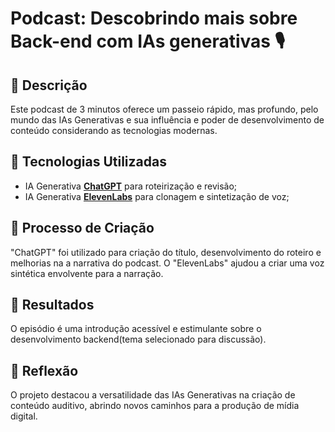 # Podcast: Descobrindo mais sobre Back-end com IAs generativas 🎙️

## 📒 Descrição
Este podcast de 3 minutos oferece um passeio rápido, mas profundo, pelo mundo das IAs Generativas e sua influência e poder de desenvolvimento de conteúdo considerando as tecnologias modernas.

## 🤖 Tecnologias Utilizadas
- IA Generativa **[ChatGPT](https://chat.openai.com)** para roteirização e revisão;
- IA Generativa **[ElevenLabs](https://www.elevenlabs.io)** para clonagem e sintetização de voz;

## 🧐 Processo de Criação
"ChatGPT" foi utilizado para criação do título, desenvolvimento do roteiro e melhorias na a narrativa do podcast. O "ElevenLabs" ajudou a criar uma voz sintética envolvente para a narração.

## 🚀 Resultados
O episódio é uma introdução acessível e estimulante sobre o desenvolvimento backend(tema selecionado para discussão).


## 💭 Reflexão
O projeto destacou a versatilidade das IAs Generativas na criação de conteúdo auditivo, abrindo novos caminhos para a produção de mídia digital.
